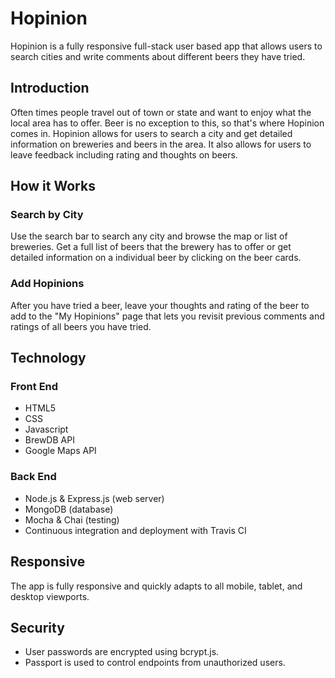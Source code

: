# Hopinion
Hopinion is a fully responsive full-stack user based app that allows users to search cities and write comments about different
beers they have tried.

## Introduction
Often times people travel out of town or state and want to enjoy what the local area has to offer. Beer is no exception to 
this, so that's where Hopinion comes in. Hopinion allows for users to search a city and get detailed information on breweries 
and beers in the area. It also allows for users to leave feedback including rating and thoughts on beers.

## How it Works
### Search by City
Use the search bar to search any city and browse the map or list of breweries. Get a full list of beers that the brewery
has to offer or get detailed information on a individual beer by clicking on the beer cards.

### Add Hopinions
After you have tried a beer, leave your thoughts and rating of the beer to add to the "My Hopinions" page that lets you
revisit previous comments and ratings of all beers you have tried.

## Technology
### Front End
* HTML5
* CSS
* Javascript
* BrewDB API
* Google Maps API

### Back End
* Node.js & Express.js (web server)
* MongoDB (database)
* Mocha & Chai (testing)
* Continuous integration and deployment with Travis CI

## Responsive 
The app is fully responsive and quickly adapts to all mobile, tablet, and desktop viewports.

## Security
* User passwords are encrypted using bcrypt.js.
* Passport is used to control endpoints from unauthorized users.
